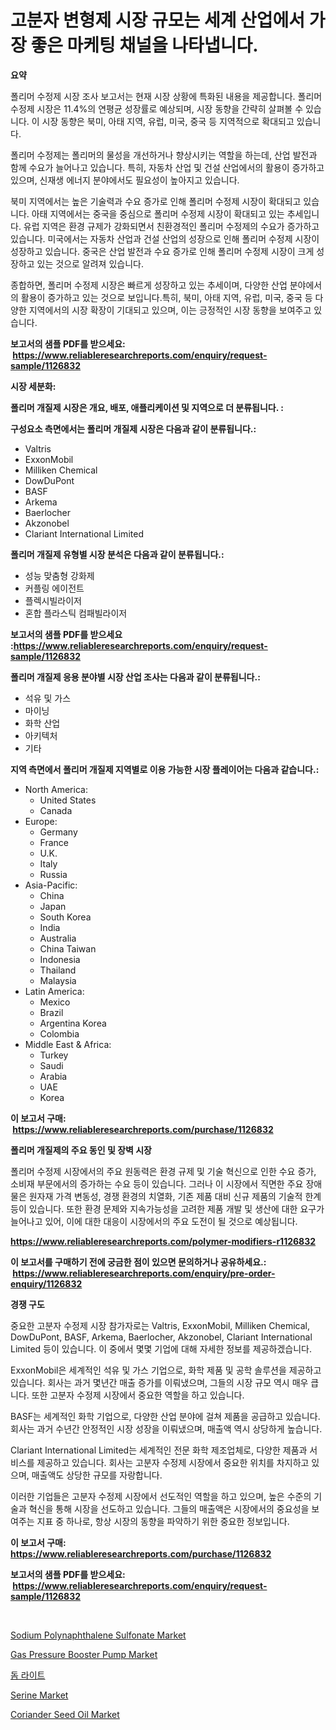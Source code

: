 <p><h1>고분자 변형제 시장 규모는 세계 산업에서 가장 좋은 마케팅 채널을 나타냅니다.</h1></p><p><strong>요약</strong></p>
<p><p>폴리머 수정제 시장 조사 보고서는 현재 시장 상황에 특화된 내용을 제공합니다. 폴리머 수정제 시장은 11.4%의 연평균 성장률로 예상되며, 시장 동향을 간략히 살펴볼 수 있습니다. 이 시장 동향은 북미, 아태 지역, 유럽, 미국, 중국 등 지역적으로 확대되고 있습니다.</p><p>폴리머 수정제는 폴리머의 물성을 개선하거나 향상시키는 역할을 하는데, 산업 발전과 함께 수요가 늘어나고 있습니다. 특히, 자동차 산업 및 건설 산업에서의 활용이 증가하고 있으며, 신재생 에너지 분야에서도 필요성이 높아지고 있습니다.</p><p>북미 지역에서는 높은 기술력과 수요 증가로 인해 폴리머 수정제 시장이 확대되고 있습니다. 아태 지역에서는 중국을 중심으로 폴리머 수정제 시장이 확대되고 있는 추세입니다. 유럽 지역은 환경 규제가 강화되면서 친환경적인 폴리머 수정제의 수요가 증가하고 있습니다. 미국에서는 자동차 산업과 건설 산업의 성장으로 인해 폴리머 수정제 시장이 성장하고 있습니다. 중국은 산업 발전과 수요 증가로 인해 폴리머 수정제 시장이 크게 성장하고 있는 것으로 알려져 있습니다.</p><p>종합하면, 폴리머 수정제 시장은 빠르게 성장하고 있는 추세이며, 다양한 산업 분야에서의 활용이 증가하고 있는 것으로 보입니다.특히, 북미, 아태 지역, 유럽, 미국, 중국 등 다양한 지역에서의 시장 확장이 기대되고 있으며, 이는 긍정적인 시장 동향을 보여주고 있습니다.</p></p>
<p><strong>보고서의 샘플 PDF를 받으세요: &nbsp;<a href="https://www.reliableresearchreports.com/enquiry/request-sample/1126832">https://www.reliableresearchreports.com/enquiry/request-sample/1126832</a></strong></p>
<p><strong>시장 세분화:</strong></p>
<p><strong> 폴리머 개질제 시장은 개요, 배포, 애플리케이션 및 지역으로 더 분류됩니다. :</strong></p>
<p><strong>구성요소 측면에서는 폴리머 개질제 시장은 다음과 같이 분류됩니다.:</strong></p>
<p><ul><li>Valtris</li><li>ExxonMobil</li><li>Milliken Chemical</li><li>DowDuPont</li><li>BASF</li><li>Arkema</li><li>Baerlocher</li><li>Akzonobel</li><li>Clariant International Limited</li></ul></p>
<p><strong> 폴리머 개질제 유형별 시장 분석은 다음과 같이 분류됩니다.:</strong></p>
<p><ul><li>성능 맞춤형 강화제</li><li>커플링 에이전트</li><li>플렉시빌라이저</li><li>혼합 플라스틱 컴패빌라이저</li></ul></p>
<p><strong>보고서의 샘플 PDF를 받으세요 :<a href="https://www.reliableresearchreports.com/enquiry/request-sample/1126832">https://www.reliableresearchreports.com/enquiry/request-sample/1126832</a></strong></p>
<p><strong> 폴리머 개질제 응용 분야별 시장 산업 조사는 다음과 같이 분류됩니다.:</strong></p>
<p><ul><li>석유 및 가스</li><li>마이닝</li><li>화학 산업</li><li>아키텍처</li><li>기타</li></ul></p>
<p><strong>지역 측면에서 폴리머 개질제 지역별로 이용 가능한 시장 플레이어는 다음과 같습니다.:</strong></p>
<p><ul>
    <li>
        North America:
        <ul>
            <li>United States</li>
            <li>Canada</li>
        </ul>
    </li>
    <li>
        Europe:
        <ul>
            <li>Germany</li>
            <li>France</li>
            <li>U.K.</li>
            <li>Italy</li>
            <li>Russia</li>
        </ul>
    </li>
    <li>
        Asia-Pacific:
        <ul>
            <li>China</li>
            <li>Japan</li>
            <li>South Korea</li>
            <li>India</li>
            <li>Australia</li>
            <li>China Taiwan</li>
            <li>Indonesia</li>
            <li>Thailand</li>
            <li>Malaysia</li>
        </ul>
    </li>
    <li>
        Latin America:
        <ul>
            <li>Mexico</li>
            <li>Brazil</li>
            <li>Argentina Korea</li>
            <li>Colombia</li>
        </ul>
    </li>
    <li>
        Middle East & Africa:
        <ul>
            <li>Turkey</li>
            <li>Saudi</li>
            <li>Arabia</li>
            <li>UAE</li>
            <li>Korea</li>
        </ul>
    </li>
    </ul></p>
<p><strong>이 보고서 구매: &nbsp;<a href="https://www.reliableresearchreports.com/purchase/1126832">https://www.reliableresearchreports.com/purchase/1126832</a></strong></p>
<p><strong>폴리머 개질제의 주요 동인 및 장벽 시장</strong></p>
<p><p>폴리머 수정제 시장에서의 주요 원동력은 환경 규제 및 기술 혁신으로 인한 수요 증가, 소비재 부문에서의 증가하는 수요 등이 있습니다. 그러나 이 시장에서 직면한 주요 장애물은 원자재 가격 변동성, 경쟁 환경의 치열화, 기존 제품 대비 신규 제품의 기술적 한계 등이 있습니다. 또한 환경 문제와 지속가능성을 고려한 제품 개발 및 생산에 대한 요구가 늘어나고 있어, 이에 대한 대응이 시장에서의 주요 도전이 될 것으로 예상됩니다.</p></p>
<p><strong><a href="https://www.reliableresearchreports.com/polymer-modifiers-r1126832">https://www.reliableresearchreports.com/polymer-modifiers-r1126832</a></strong></p>
<p><strong>이 보고서를 구매하기 전에 궁금한 점이 있으면 문의하거나 공유하세요.: &nbsp;<a href="https://www.reliableresearchreports.com/enquiry/pre-order-enquiry/1126832">https://www.reliableresearchreports.com/enquiry/pre-order-enquiry/1126832</a></strong></p>
<p><strong>경쟁 구도</strong></p>
<p><p>중요한 고분자 수정제 시장 참가자로는 Valtris, ExxonMobil, Milliken Chemical, DowDuPont, BASF, Arkema, Baerlocher, Akzonobel, Clariant International Limited 등이 있습니다. 이 중에서 몇몇 기업에 대해 자세한 정보를 제공하겠습니다.</p><p>ExxonMobil은 세계적인 석유 및 가스 기업으로, 화학 제품 및 공학 솔루션을 제공하고 있습니다. 회사는 과거 몇년간 매출 증가를 이뤄냈으며, 그들의 시장 규모 역시 매우 큽니다. 또한 고분자 수정제 시장에서 중요한 역할을 하고 있습니다.</p><p>BASF는 세계적인 화학 기업으로, 다양한 산업 분야에 걸쳐 제품을 공급하고 있습니다. 회사는 과거 수년간 안정적인 시장 성장을 이뤄냈으며, 매출액 역시 상당하게 높습니다.</p><p>Clariant International Limited는 세계적인 전문 화학 제조업체로, 다양한 제품과 서비스를 제공하고 있습니다. 회사는 고분자 수정제 시장에서 중요한 위치를 차지하고 있으며, 매출액도 상당한 규모를 자랑합니다.</p><p>이러한 기업들은 고분자 수정제 시장에서 선도적인 역할을 하고 있으며, 높은 수준의 기술과 혁신을 통해 시장을 선도하고 있습니다. 그들의 매출액은 시장에서의 중요성을 보여주는 지표 중 하나로, 항상 시장의 동향을 파악하기 위한 중요한 정보입니다.</p></p>
<p><strong>이 보고서 구매: &nbsp; <a href="https://www.reliableresearchreports.com/purchase/1126832">https://www.reliableresearchreports.com/purchase/1126832</a></strong></p>
<p><strong>보고서의 샘플 PDF를 받으세요: &nbsp;<a href="https://www.reliableresearchreports.com/enquiry/request-sample/1126832">https://www.reliableresearchreports.com/enquiry/request-sample/1126832</a></strong><strong></strong></p>
<p>&nbsp;</p>
<p><p><a href="https://issuu.com/reportprime-2/docs/sodium-polynaphthalene-sulfonate-market-size-2030.">Sodium Polynaphthalene Sulfonate Market</a></p><p><a href="https://github.com/joannagoyvaerts/Market-Research-Report-List-2/blob/main/gas-pressure-booster-pump-market.md">Gas Pressure Booster Pump Market</a></p><p><a href="https://github.com/GabrielBlanda5656/Market-Research-Report-List-1/blob/main/932257424652.md">돔 라이트</a></p><p><a href="https://www.linkedin.com/pulse/serine-market-provides-comprehensive-analysis-including-macro-wbexc?trackingId=GOogVoo%2FLiUOFpg57XM8Cg%3D%3D">Serine Market</a></p><p><a href="https://issuu.com/reportprime-2/docs/coriander-seed-oil-market-size-2030.pptx">Coriander Seed Oil Market</a></p></p>